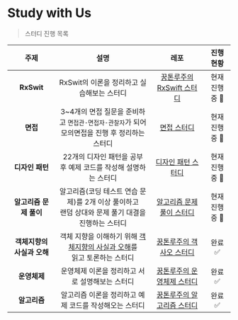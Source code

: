 # Study with Us
> 스터디 진행 목록

| 주제 | 설명 | 레포 | 진행 현황 |
| :--------: | :--------: | :--------: | :--------: |
| **RxSwit**     | RxSwit의 이론을 정리하고 실습해보는 스터디     | [꿍톤루주의 RxSwift 스터디](https://github.com/Groot-94/RxSwift_Study)     | 현재 진행중 📖  |
|**면접**|3~4개의 면접 질문을 준비하고 `면접관-면접자-관찰자`가 되어 <br>모의면접을 진행 후 정리하는 스터디| [면접 스터디](https://github.com/YagomCareerStarterCamp-6/Interview-study-in-swift)  |현재 진행중 📖  |
|**디자인 패턴**|22개의 디자인 패턴을 공부 후 예제 코드를 작성해 설명하는 스터디|[디자인 패턴 스터디](https://github.com/Judy-999/design-patterns-in-swift)|현재 진행중 📖  |
|**알고리즘 문제 풀이**|알고리즘(코딩 테스트 연습 문제)를 2개 이상 풀이하고 <br>랜덤 상대와 문제 풀기 대결을 진행하는 스터디|[알고리즘 문제 풀이 스터디](https://github.com/Judy-999/algorithm-study-in-swift)|현재 진행중 📖 |
|**객체지향의 사실과 오해**|객체 지향을 이해하기 위해 [객체지향의 사실과 오해](http://www.yes24.com/Product/Goods/18249021)를 <br>읽고 토론하는 스터디 | [꿍톤루주의 객사오 스터디](https://github.com/Groot-94/The-Essence-Of-Object-Orientation-Study)  | 완료 ✅ |
|**운영체제**| 운영체제 이론을 정리하고 서로 설명해보는 스터디|[꿍톤루주의 운영체제 스터디](https://github.com/Groot-94/Operating-System-Study)|완료 ✅ |
|**알고리즘**|알고리즘 이론을 정리하고 예제 코드를 작성해오는 스터디|[꿍톤루주의 알고리즘 스터디](https://github.com/Groot-94/Algorithm-Study)|완료 ✅|
